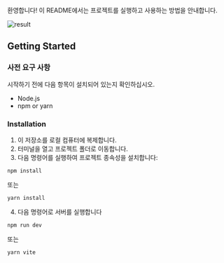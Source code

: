 환영합니다! 이 README에서는 프로젝트를 실행하고 사용하는 방법을 안내합니다.

![result](./public/homepage.png)


## Getting Started

### 사전 요구 사항

시작하기 전에 다음 항목이 설치되어 있는지 확인하십시오.
- Node.js
- npm or yarn

### Installation

1. 이 저장소를 로컬 컴퓨터에 복제합니다.
2. 터미널을 열고 프로젝트 폴더로 이동합니다.
3. 다음 명령어를 실행하여 프로젝트 종속성을 설치합니다:
```shell
npm install
```
또는

```shell
yarn install
```
4. 다음 명령어로 서버를 실행합니다

```shell
npm run dev
```

또는

```shell
yarn vite
```

